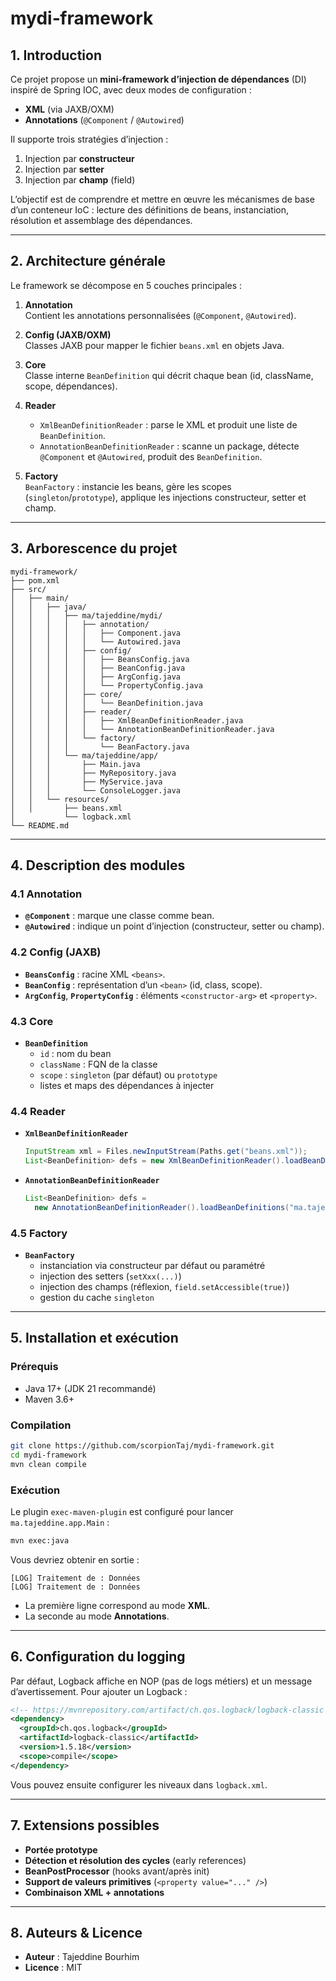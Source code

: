 # mydi‑framework

## 1. Introduction

Ce projet propose un **mini‑framework d’injection de dépendances** (DI) inspiré de Spring IOC, avec deux modes de configuration :

- **XML** (via JAXB/OXM)  
- **Annotations** (`@Component` / `@Autowired`)

Il supporte trois stratégies d’injection :

1. Injection par **constructeur**  
2. Injection par **setter**  
3. Injection par **champ** (field)  

L’objectif est de comprendre et mettre en œuvre les mécanismes de base d’un conteneur IoC : lecture des définitions de beans, instanciation, résolution et assemblage des dépendances.

---

## 2. Architecture générale

Le framework se décompose en 5 couches principales :

1. **Annotation**  
   Contient les annotations personnalisées (`@Component`, `@Autowired`).

2. **Config (JAXB/OXM)**  
   Classes JAXB pour mapper le fichier `beans.xml` en objets Java.

3. **Core**  
   Classe interne `BeanDefinition` qui décrit chaque bean (id, className, scope, dépendances).

4. **Reader**  
   - `XmlBeanDefinitionReader` : parse le XML et produit une liste de `BeanDefinition`.  
   - `AnnotationBeanDefinitionReader` : scanne un package, détecte `@Component` et `@Autowired`, produit des `BeanDefinition`.

5. **Factory**  
   `BeanFactory` : instancie les beans, gère les scopes (`singleton`/`prototype`), applique les injections constructeur, setter et champ.

---

## 3. Arborescence du projet

```
mydi-framework/
├── pom.xml
├── src/
│   ├── main/
│   │   ├── java/
│   │   │   ├── ma/tajeddine/mydi/
│   │   │   │   ├── annotation/
│   │   │   │   │   ├── Component.java
│   │   │   │   │   └── Autowired.java
│   │   │   │   ├── config/
│   │   │   │   │   ├── BeansConfig.java
│   │   │   │   │   ├── BeanConfig.java
│   │   │   │   │   ├── ArgConfig.java
│   │   │   │   │   └── PropertyConfig.java
│   │   │   │   ├── core/
│   │   │   │   │   └── BeanDefinition.java
│   │   │   │   ├── reader/
│   │   │   │   │   ├── XmlBeanDefinitionReader.java
│   │   │   │   │   └── AnnotationBeanDefinitionReader.java
│   │   │   │   └── factory/
│   │   │   │       └── BeanFactory.java
│   │   │   └── ma/tajeddine/app/
│   │   │       ├── Main.java
│   │   │       ├── MyRepository.java
│   │   │       ├── MyService.java
│   │   │       └── ConsoleLogger.java
│   │   └── resources/
│   │       ├── beans.xml
│           └── logback.xml
└── README.md
```

---

## 4. Description des modules

### 4.1 Annotation

- **`@Component`** : marque une classe comme bean.  
- **`@Autowired`** : indique un point d’injection (constructeur, setter ou champ).

### 4.2 Config (JAXB)

- **`BeansConfig`** : racine XML `<beans>`.  
- **`BeanConfig`** : représentation d’un `<bean>` (id, class, scope).  
- **`ArgConfig`**, **`PropertyConfig`** : éléments `<constructor-arg>` et `<property>`.

### 4.3 Core

- **`BeanDefinition`**  
  - `id` : nom du bean  
  - `className` : FQN de la classe  
  - `scope` : `singleton` (par défaut) ou `prototype`  
  - listes et maps des dépendances à injecter

### 4.4 Reader

- **`XmlBeanDefinitionReader`**  
  ```java
  InputStream xml = Files.newInputStream(Paths.get("beans.xml"));
  List<BeanDefinition> defs = new XmlBeanDefinitionReader().loadBeanDefinitions(xml);
  ```
- **`AnnotationBeanDefinitionReader`**
  ```java
  List<BeanDefinition> defs = 
    new AnnotationBeanDefinitionReader().loadBeanDefinitions("ma.tajeddine.app");
  ```

### 4.5 Factory

- **`BeanFactory`**
    - instanciation via constructeur par défaut ou paramétré
    - injection des setters (`setXxx(...)`)
    - injection des champs (réflexion, `field.setAccessible(true)`)
    - gestion du cache `singleton`

---

## 5. Installation et exécution

### Prérequis

- Java 17+ (JDK 21 recommandé)
- Maven 3.6+

### Compilation

```bash
git clone https://github.com/scorpionTaj/mydi-framework.git
cd mydi-framework
mvn clean compile
```

### Exécution

Le plugin `exec-maven-plugin` est configuré pour lancer `ma.tajeddine.app.Main` :

```bash
mvn exec:java
```

Vous devriez obtenir en sortie :

```
[LOG] Traitement de : Données
[LOG] Traitement de : Données
```

- La première ligne correspond au mode **XML**.
- La seconde au mode **Annotations**.

---

## 6. Configuration du logging

Par défaut, Logback affiche en NOP (pas de logs métiers) et un message d’avertissement. Pour ajouter un Logback :

```xml
<!-- https://mvnrepository.com/artifact/ch.qos.logback/logback-classic -->
<dependency>
  <groupId>ch.qos.logback</groupId>
  <artifactId>logback-classic</artifactId>
  <version>1.5.18</version>
  <scope>compile</scope>
</dependency>
```

Vous pouvez ensuite configurer les niveaux dans `logback.xml`.

---

## 7. Extensions possibles

- **Portée prototype**
- **Détection et résolution des cycles** (early references)
- **BeanPostProcessor** (hooks avant/après init)
- **Support de valeurs primitives** (`<property value="..." />`)
- **Combinaison XML + annotations**

---

## 8. Auteurs & Licence

- **Auteur** : Tajeddine Bourhim
- **Licence** : MIT